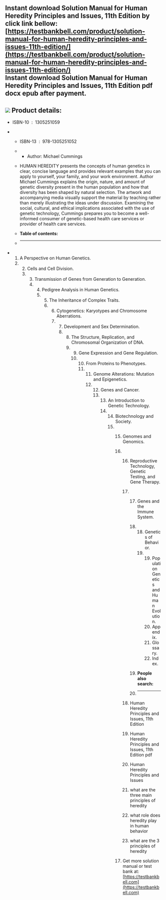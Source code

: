 Instant download **Solution Manual for Human Heredity Principles and Issues, 11th Edition** by click link bellow:  
[https://testbankbell.com/product/solution-manual-for-human-heredity-principles-and-issues-11th-edition/](https://testbankbell.com/product/solution-manual-for-human-heredity-principles-and-issues-11th-edition/)  
**Instant download Solution Manual for Human Heredity Principles and Issues, 11th Edition pdf docx epub after payment.**
------------------------------------------------------------------------------------------------------------------------


![](https://testbankbell.com/wp-content/uploads/2023/05/Solution-Manual-for-Human-Heredity-Principles-and-Issues-11th-Edition-228x228-1.jpg)
**Product details:**
--------------------


* ISBN-10 ‏ : ‎ 1305251059
* * ISBN-13 ‏ : ‎ 978-1305251052
  * * Author: Michael Cummings
   
  * HUMAN HEREDITY presents the concepts of human genetics in clear, concise language and provides relevant examples that you can apply to yourself, your family, and your work environment. Author Michael Cummings explains the origin, nature, and amount of genetic diversity present in the human population and how that diversity has been shaped by natural selection. The artwork and accompanying media visually support the material by teaching rather than merely illustrating the ideas under discussion. Examining the social, cultural, and ethical implications associated with the use of genetic technology, Cummings prepares you to become a well-informed consumer of genetic-based health care services or provider of health care services.
  * **Table of contents:**
  * ----------------------
 
* 1. A Perspective on Human Genetics.
  2. 2. Cells and Cell Division.
     3. 3. Transmission of Genes from Generation to Generation.
        4. 4. Pedigree Analysis in Human Genetics.
           5. 5. The Inheritance of Complex Traits.
              6. 6. Cytogenetics: Karyotypes and Chromosome Aberrations.
                 7. 7. Development and Sex Determination.
                    8. 8. The Structure, Replication, and Chromosomal Organization of DNA.
                       9. 9. Gene Expression and Gene Regulation.
                          10. 10. From Proteins to Phenotypes.
                              11. 11. Genome Alterations: Mutation and Epigenetics.
                                  12. 12. Genes and Cancer.
                                      13. 13. An Introduction to Genetic Technology.
                                          14. 14. Biotechnology and Society.
                                              15. 15. Genomes and Genomics.
                                                  16. 16. Reproductive Technology, Genetic Testing, and Gene Therapy.
                                                      17. 17. Genes and the Immune System.
                                                          18. 18. Genetics of Behavior.
                                                              19. 19. Population Genetics and Human Evolution.
                                                                  20. Appendix.
                                                                  21. Glossary.
                                                                  22. Index.
                                                                 
                                                          19. **People also search:**
                                                          20. -----------------------
                                                         
                                                      18. Human Heredity Principles and Issues, 11th Edition
                                                     
                                                      19. Human Heredity Principles and Issues, 11th Edition pdf
                                                     
                                                      20. Human Heredity Principles and Issues
                                                     
                                                      21. what are the three main principles of heredity
                                                     
                                                      22. what role does heredity play in human behavior
                                                     
                                                      23. what are the 3 principles of heredity
                                                     
                                                  17.  Get more solution manual or test bank at: [https://testbankbell.com](https://testbankbell.com)
